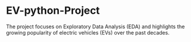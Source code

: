 # EV-python-Project
The project focuses on Exploratory Data Analysis (EDA) and highlights the growing popularity of electric vehicles (EVs) over the past decades.
